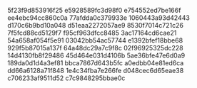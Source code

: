 5f23f9d853916f25
e5928589fc3d98f0
e754552ed7be166f
ee4ebc94cc860c0a
77afdda0c379933e
1060443a93d42443
d170c6b9bd10a048
d51eaa2272057ae9
8530f7014c721c26
7f5fcd88cd5129f7
f95cf963dfcc8485
3ac17164cd6cae21
54a658af054f5e91
03042bb54ac57744
e1392bfef18bbe68
929f5b87015a137f
64a48dc29a7c9f8c
02f96925325dc228
14d4130fb8f29486
45d464e031d4106b
5ae36bfe47e6d0a9
189da0d1d4a3ef81
bbca7867d643b5fc
a0edbb04e81ed6ca
dd66a6128a71f848
1e4c34fba7e266fe
d048cec6d65eae38
c706233af9511d52
c7c9848295bbae0c
